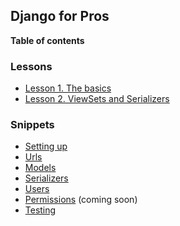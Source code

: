 ## Django for Pros

**Table of contents**

### Lessons

* [Lesson 1. The basics]()
* [Lesson 2. ViewSets and Serializers](./snippets/2.Serializers.html)

### Snippets

* [Setting up](./snippets/settings-up.html)
* [Urls](./snippets/urls-up.html)
* [Models](./snippets/models.html)
* [Serializers](./snippets/serializers.html)
* [Users](./snippets/user.html)
* [Permissions]() (coming soon)
* [Testing](./snippets/testing.html)
